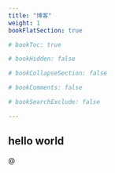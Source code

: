 ```yaml
---
title: "博客"
weight: 1
bookFlatSection: true

# bookToc: true

# bookHidden: false

# bookCollapseSection: false

# bookComments: false

# bookSearchExclude: false

---
```


## hello world

@
